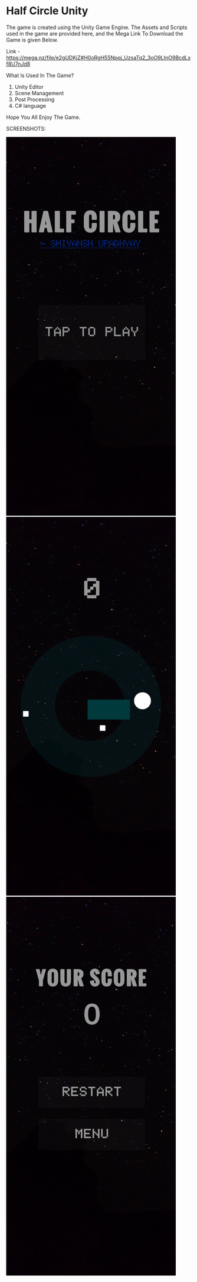 # Half Circle Unity

The game is created using the Unity Game Engine.
The Assets and Scripts used in the game are provided here,
and the Mega Link To Download the Game is given Below.

Link - https://mega.nz/file/e2gUDKjZ#H0oRgH55Npqj_UzsaTq2_3oO9LInO9BcdLxf8U7nJd8

What Is Used In The Game?
1. Unity Editor
2. Scene Management
3. Post Processing
4. C# language

Hope You All Enjoy The Game.

SCREENSHOTS:

![GAME1](game1.jpg) 
![GAME2](game2.jpg) 
![GAME3](game3.jpg)
